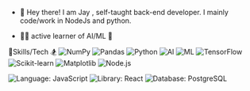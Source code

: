 - 👋 Hey there! I am Jay , self-taught back-end developer. I mainly
code/work in NodeJs and python. 


- 👩‍💻 active learner of AI/ML 📐


🤹Skills/Tech 🏂
![NumPy](https://img.shields.io/badge/NumPy-013243?style=for-the-badge&logo=numpy&logoColor=white)
![Pandas](https://img.shields.io/badge/Pandas-150458?style=for-the-badge&logo=pandas&logoColor=white)
![Python](https://img.shields.io/badge/Python-3776AB?style=for-the-badge&logo=python&logoColor=white)
![AI](https://img.shields.io/badge/AI-lightgrey?style=for-the-badge&logo=artificial-intelligence&logoColor=black)
![ML](https://img.shields.io/badge/ML-lightgrey?style=for-the-badge&logo=machine-learning&logoColor=black)
![TensorFlow](https://img.shields.io/badge/TensorFlow-FF6F00?style=for-the-badge&logo=tensorflow&logoColor=white)
![Scikit-learn](https://img.shields.io/badge/Scikit--learn-F7D01C?style=for-the-badge&logo=scikit-learn&logoColor=black)
![Matplotlib](https://img.shields.io/badge/Matplotlib-E3505B?style=for-the-badge&logo=matplotlib&logoColor=white)
![Node.js](https://img.shields.io/badge/Node.js-339933?style=for-the-badge&logo=nodedotjs&logoColor=white)




![Language: JavaScript](https://img.shields.io/badge/JavaScript-F7DF1E?style=for-the-badge&logo=javascript&logoColor=black)
![Library: React](https://img.shields.io/badge/React-61DAFB?style=for-the-badge&logo=react&logoColor=white)
![Database: PostgreSQL](https://img.shields.io/badge/PostgreSQL-316192?style=for-the-badge&logo=postgresql&logoColor=white)

